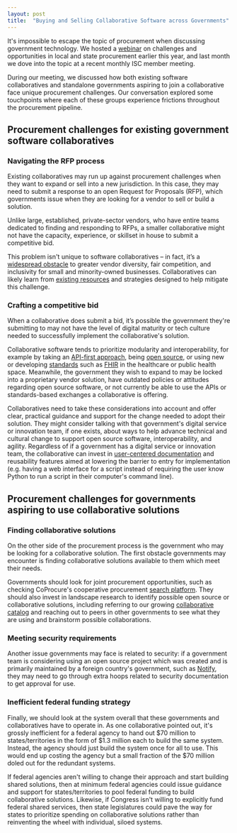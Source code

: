 ```yaml
---
layout: post
title:  "Buying and Selling Collaborative Software across Governments"
---
```


It's impossible to escape the topic of procurement when discussing government technology. We hosted a [webinar](https://www.youtube.com/watch?v=0tysjpC5VaA) on challenges and opportunities in local and state procurement earlier this year, and last month we dove into the topic at a recent monthly ISC member meeting.

During our meeting, we discussed how both existing software collaboratives and standalone governments aspiring to join a collaborative face unique procurement challenges. Our conversation explored some touchpoints where each of these groups experience frictions throughout the procurement pipeline.

## Procurement challenges for existing government software collaboratives

### Navigating the RFP process
Existing collaboratives may run up against procurement challenges when they want to expand or sell into a new jurisdiction. In this case, they may need to submit a response to an open Request for Proposals (RFP), which governments issue when they are looking for a vendor to sell or build a solution. 

Unlike large, established, private-sector vendors, who have entire teams dedicated to finding and responding to RFPs, a smaller collaborative might not have the capacity, experience, or skillset in house to submit a competitive bid. 

This problem isn't unique to software collaboratives – in fact, it’s a [widespread obstacle](https://beeckcenter.georgetown.edu/il-data-labs/) to greater vendor diversity, fair competition, and inclusivity for small and minority-owned businesses. Collaboratives can likely learn from [existing resources](https://www.newamerica.org/digital-impact-governance-initiative/briefs/reconceptualizing-public-procurement-to-strengthen-state-benefits-delivery-and-improve-outcomes/) and strategies designed to help mitigate this challenge. 

### Crafting a competitive bid
When a collaborative does submit a bid, it’s possible the government they're submitting to may not have the level of digital maturity or tech culture needed to successfully implement the collaborative's solution. 

Collaborative software tends to prioritize modularity and interoperability, for example by taking an [API-first approach](https://rapidapi.com/guides/api-first), being [open source](https://civicunrest.com/2022/06/11/what-we-mean-do-open-source), or using new or developing [standards](https://softwarecollaborative.org/2022/07/12/cooperative-standards-june.html) such as [FHIR](https://fhir.org/) in the healthcare or public health space. Meanwhile, the government they wish to expand to may be locked into a proprietary vendor solution, have outdated policies or attitudes regarding open source software, or not currently be able to use the APIs or standards-based exchanges a collaborative is offering. 

Collaboratives need to take these considerations into account and offer clear, practical guidance and support for the change needed to adopt their solution. They might consider talking with that government's digital service or innovation team, if one exists, about ways to help advance technical and cultural change to support open source software, interoperability, and agility. Regardless of if a government has a digital service or innovation team, the collaborative can invest in [user-centered documentation](https://blog.afour.co.za/user-centred-documentation/) and reusability features aimed at lowering the barrier to entry for implementation (e.g. having a web interface for a script instead of requiring the user know Python to run a script in their computer's command line). 

## Procurement challenges for governments aspiring to use collaborative solutions

### Finding collaborative solutions
On the other side of the procurement process is the government who may be looking for a collaborative solution. The first obstacle governments may encounter is finding collaborative solutions available to them which meet their needs. 

Governments should look for joint procurement opportunities, such as checking CoProcure's cooperative procurement [search platform](https://www.coprocure.us/). They should also invest in landscape research to identify possible open source or collaborative solutions, including referring to our growing [collaborative catalog](https://softwarecollaborative.org/cooperatives/) and reaching out to peers in other governments to see what they are using and brainstorm possible collaborations.

### Meeting security requirements
Another issue governments may face is related to security: if a government team is considering using an open source project which was created and is primarily maintained by a foreign country's government, such as [Notify](https://github.com/alphagov/notifications-api), they may need to go through extra hoops related to security documentation to get approval for use. 

### Inefficient federal funding strategy
Finally, we should look at the system overall that these governments and collaboratives have to operate in. As one collaborative pointed out, it's grossly inefficient for a federal agency to hand out $70 million to states/territories in the form of $1.3 million each to build the same system. Instead, the agency should just build the system once for all to use. This would end up costing the agency but a small fraction of the $70 million doled out for the redundant systems. 

If federal agencies aren't willing to change their approach and start building shared solutions, then at minimum federal agencies could issue guidance and support for states/territories to pool federal funding to build collaborative solutions. Likewise, if Congress isn't willing to explicitly fund federal shared services, then state legislatures could pave the way for states to prioritize spending on collaborative solutions rather than reinventing the wheel with individual, siloed systems.
